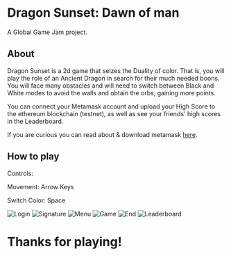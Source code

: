 # Dragon Sunset: Dawn of man
A Global Game Jam project.

## About
Dragon Sunset is a 2d game that seizes the Duality of color. That is, you will play the role of an Ancient Dragon in search for their much needed boons. You will face many obstacles and will need to switch between Black and White modes to avoid the walls and obtain the orbs, gaining more points.

You can connect your Metamask account and upload your High Score to the ethereum blockchain (testnet), as well as see your friends' high scores in the Leaderboard.

If you are curious you can read about & download metamask [here](https://metamask.io/).

## How to play

Controls:

Movement: Arrow Keys

Switch Color: Space

![Login](https://imgur.com/PIzVKnO)
![Signature](https://imgur.com/gjp9XXG)
![Menu](https://imgur.com/TWB9xSQ)
![Game](https://imgur.com/bIMBHVu)
![End](https://imgur.com/Woup8CA)
![Leaderboard](https://imgur.com/tCIPw9w)



# Thanks for playing!
